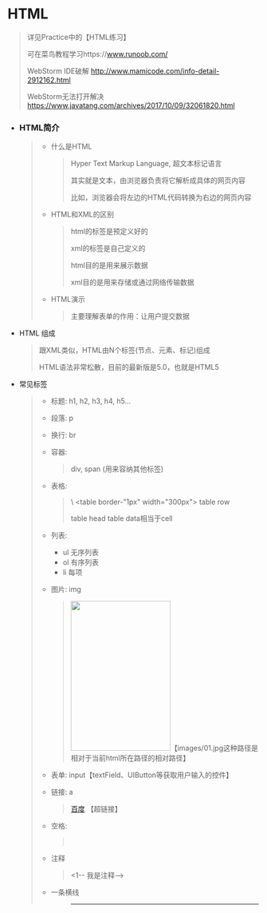 # HTML

> 详见Practice中的【HTML练习】
>
> 可在菜鸟教程学习https://www.runoob.com/
>
> WebStorm IDE破解 http://www.mamicode.com/info-detail-2912162.html
>
> WebStorm无法打开解决 https://www.javatang.com/archives/2017/10/09/32061820.html

- ### HTML简介

  > - 什么是HTML
  >
  >   > Hyper Text Markup Language, 超文本标记语言
  >   >
  >   > 其实就是文本，由浏览器负责将它解析成具体的网页内容
  >   >
  >   > 比如，浏览器会将左边的HTML代码转换为右边的网页内容
  >
  > - HTML和XML的区别
  >
  >   > html的标签是预定义好的
  >   >
  >   > xml的标签是自己定义的
  >   >
  >   > html目的是用来展示数据
  >   >
  >   > xml目的是用来存储或通过网络传输数据
  >
  > - HTML演示
  >
  >   > 主要理解表单的作用：让用户提交数据

- HTML 组成

  > 跟XML类似，HTML由N个标签(节点、元素、标记)组成
  >
  > HTML语法非常松散，目前的最新版是5.0，也就是HTML5

- 常见标签

  > - 标题: h1, h2, h3, h4, h5...
  >
  > - 段落: p
  >
  > - 换行: br
  >
  > - 容器: 
  >
  >   > div, span (用来容纳其他标签)
  >
  > - 表格: 
  >
  >   > \ <table border-"1px" width="300px"><tr> </tr> table row
  >   >
  >   > <th></th> table head
  >   >
  >   > <td></td>  table data相当于cell
  >
  > - 列表: 
  >
  >   - ul 无序列表
  >   - ol 有序列表
  >   - li 每项
  >
  > - 图片: img
  >
  >   > <img src="images/01.jpg" width="200px" height="300px" />【images/01.jpg这种路径是相对于当前html所在路径的相对路径】
  >
  > - 表单: input【textField、UIButton等获取用户输入的控件】
  >
  > - 链接: a
  >
  >   > <a href="http://ww.baidu.com">百度</a> 【超链接】
  >
  > - 空格: 
  >
  >   > &nbsp;
  >
  > - 注释
  >
  >   > <1-- 我是注释-->
  >
  > - 一条横线
  >
  >   >  <hr />

